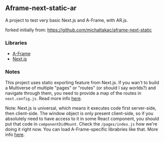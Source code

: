 ## Aframe-next-static-ar

A project to test very basic Next.js and A-Frame, with AR.js.


forked initially from: https://github.com/michaltakac/aframe-next-static

### Libraries

- [A-Frame](https://aframe.io)
- [Next.js](https://github.com/zeit/next.js)

### Notes

This project uses static exporting feature from Next.js. If you wan't to build a Multiverse of multiple "pages" or "routes" (or should I say worlds?) and navigate through them, you need to provide a map of the routes in `next.config.js`. Read more info [here](https://github.com/zeit/next.js#static-html-export).

Note: Next.js is universal, which means it executes code first server-side, then client-side. The window object is only present client-side, so if you absolutely need to have access to it in some React component, you should put that code in `componentDidMount`. Check the `/pages/index.js` how we're doing it right now. You can load A-Frame-specific librabries like that. More info [here](https://github.com/zeit/next.js/wiki/FAQ#i-use-a-library-which-throws-window-is-undefined).
